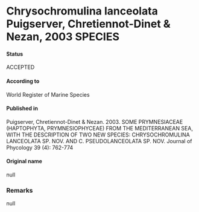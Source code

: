 Chrysochromulina lanceolata Puigserver, Chretiennot-Dinet & Nezan, 2003 SPECIES
=======

#### Status
ACCEPTED

#### According to
World Register of Marine Species

#### Published in
Puigserver, Chretiennot-Dinet & Nezan. 2003. SOME PRYMNESIACEAE (HAPTOPHYTA, PRYMNESIOPHYCEAE) FROM THE MEDITERRANEAN SEA, WITH THE DESCRIPTION OF TWO NEW SPECIES: CHRYSOCHROMULINA LANCEOLATA SP. NOV. AND C. PSEUDOLANCEOLATA SP. NOV. Journal of Phycology 39 (4): 762-774

#### Original name
null

### Remarks
null